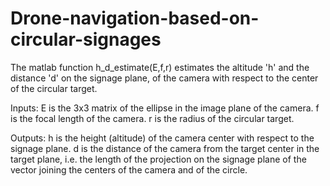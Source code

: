 # Drone-navigation-based-on-circular-signages

The matlab function h_d_estimate(E,f,r) estimates the altitude 'h' and the distance 'd' on the signage plane, of the camera with respect to the center of the circular target.

 Inputs:
 E is the 3x3 matrix of the ellipse in the image plane of the camera.
 f is the focal length of the camera.
 r is the radius of the circular target.

 Outputs:
 h is the height (altitude) of the camera center with respect to the    signage plane.
 d is the distance of the camera from the target center in the target plane, i.e. the length of the projection on the signage plane of the vector joining the centers of the camera and of the circle.
